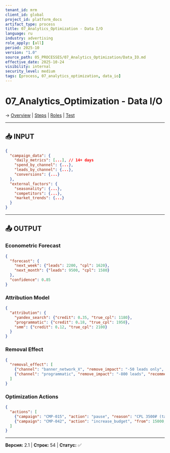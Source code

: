 ```yaml
---
tenant_id: mrm
client_id: global
project_id: platform_docs
artifact_type: process
title: 07_Analytics_Optimization - Data I/O
language: ru
industry: advertising
role_apply: [all]
period: 2025-10
version: "1.0"
source_path: 05_PROCESSES/07_Analytics_Optimization/Data_IO.md
effective_date: 2025-10-24
visibility: internal
security_level: medium
tags: [process, 07_analytics_optimization, data_io]
---
```


# 07_Analytics_Optimization - Data I/O

→ [Overview](./Overview.md) | [Steps](./Process_Steps.md) | [Roles](./Roles_Responsibilities.md) | [Test](./Test_Scenario.md)

---

## 📥 INPUT

```json
{
  "campaign_data": {
    "daily_metrics": [...], // 14+ days
    "spend_by_channel": {...},
    "leads_by_channel": {...},
    "conversions": {...}
  },
  "external_factors": {
    "seasonality": {...},
    "competitors": {...},
    "market_trends": {...}
  }
}
```

---

## 📤 OUTPUT

### Econometric Forecast

```json
{
  "forecast": {
    "next_week": {"leads": 2200, "cpl": 1620},
    "next_month": {"leads": 9500, "cpl": 1580}
  },
  "confidence": 0.85
}
```

### Attribution Model

```json
{
  "attribution": {
    "yandex_search": {"credit": 0.35, "true_cpl": 1180},
    "programmatic": {"credit": 0.18, "true_cpl": 1950},
    "smm": {"credit": 0.12, "true_cpl": 2100}
  }
}
```

### Removal Effect

```json
{
  "removal_effect": [
    {"channel": "banner_network_X", "remove_impact": "-50 leads only", "recommendation": "pause"},
    {"channel": "programmatic", "remove_impact": "-800 leads", "recommendation": "keep"}
  ]
}
```

### Optimization Actions

```json
{
  "actions": [
    {"campaign": "CMP-015", "action": "pause", "reason": "CPL 3500₽ (target 1667₽)"},
    {"campaign": "CMP-042", "action": "increase_budget", "from": 15000, "to": 25000}
  ]
}
```

---

**Версия:** 2.1 | **Строк:** 54 | **Статус:** ✅


